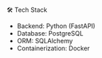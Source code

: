 🛠 Tech Stack
- Backend: Python (FastAPI)
- Database: PostgreSQL
- ORM: SQLAlchemy
- Containerization: Docker
